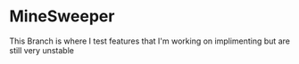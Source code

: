 # MineSweeper
This Branch is where I test features that I'm working on implimenting but are still very unstable
